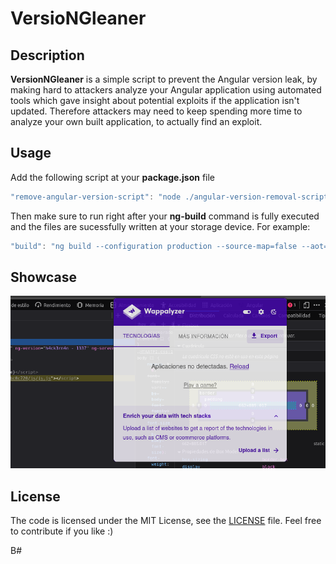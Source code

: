 # VersioNGleaner

## Description

**VersionNGleaner** is a simple script to prevent the Angular version leak, by making hard to attackers analyze your Angular application using automated tools which gave insight about potential exploits if the application isn't updated. Therefore attackers may need to keep spending more time to analyze your own built application, to actually find an exploit.

## Usage

Add the following script at your **package.json** file

```js
"remove-angular-version-script": "node ./angular-version-removal-script.js",
```

Then make sure to run right after your **ng-build** command is fully executed and the files are sucessfully written at your storage device. For example:

```js
"build": "ng build --configuration production --source-map=false --aot=true && sync -d -f && npm run remove-angular-version-script",
```

## Showcase

![angular-version-removal-script.png image](img/angular-version-removal-script.png)

## License

The code is licensed under the MIT License, see the [LICENSE](LICENSE) file. Feel free to contribute if you like :)

B#
